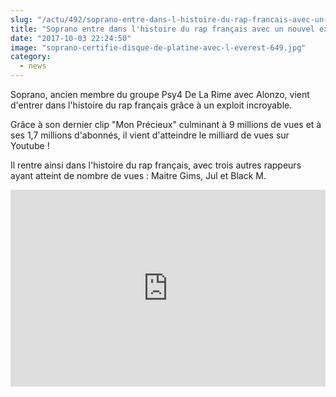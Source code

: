 ```yaml
--- 
slug: "/actu/492/soprano-entre-dans-l-histoire-du-rap-francais-avec-un-nouvel-exploit"
title: "Soprano entre dans l'histoire du rap français avec un nouvel exploit !"
date: "2017-10-03 22:24:50"
image: "soprano-certifie-disque-de-platine-avec-l-everest-649.jpg"
category:
  - news
---
```

<p>Soprano, ancien membre du groupe Psy4 De La Rime avec Alonzo, vient d'entrer dans l'histoire du rap français grâce à un exploit incroyable.</p>

<p>Grâce à son dernier clip "Mon Précieux" culminant à 9 millions de vues et à ses 1,7 millions d'abonnés, il vient d'atteindre le milliard de vues sur Youtube !</p>

<p>Il rentre ainsi dans l'histoire du rap français, avec trois autres rappeurs ayant atteint de nombre de vues : Maitre Gims, Jul et Black M.</p>

<iframe width="100%" height="315" src="https://www.youtube.com/embed/OVmfGb8XKSg" frameborder="0" allowfullscreen></iframe>